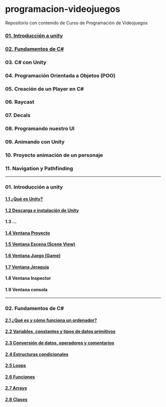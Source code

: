 # programacion-videojuegos
Repositorio con contenido de Curso de Programación de Videojuegos

### [01. Introducción a unity][1]
### [02. Fundamentos de C#][2]
### 03. C# con Unity
### 04. Programación Orientada a Objetos (POO)
### 05. Creación de un Player en C#
### 06. Raycast
### 07. Decals
### 08. Programando nuestro UI
### 09. Animando con Unity
### 10. Proyecto animación de un personaje
### 11. Navigation y Pathfinding

----

 ### 01. Introducción a unity
[1]: https://github.com/jstleon/programacion-videojuegos/tree/main/01%20Introducci%C3%B3n%20a%20Unity

#### [1.1 ¿Qué es Unity?](https://github.com/jstleon/programacion-videojuegos/tree/main/01%20Introducci%C3%B3n%20a%20Unity/1.1%20%C2%BFQu%C3%A9%20es%20Unity%3F)
#### [1.2 Descarga e instalación de Unity](https://github.com/jstleon/programacion-videojuegos/tree/main/01%20Introducci%C3%B3n%20a%20Unity/1.2%20Descarga%20e%20instalaci%C3%B3n%20de%20Unity)
#### 1.3 ...
#### [1.4 Ventana Proyecto](https://github.com/jstleon/programacion-videojuegos/tree/main/01%20Introducci%C3%B3n%20a%20Unity/1.4%20Ventana%20Proyecto)
#### [1.5 Ventana Escena (Scene View)](https://github.com/jstleon/programacion-videojuegos/tree/main/01%20Introducci%C3%B3n%20a%20Unity/1.5%20Ventana%20Escena%20(Scene%20View))
#### [1.6 Ventana Juego (Game)](https://github.com/jstleon/programacion-videojuegos/tree/main/01%20Introducci%C3%B3n%20a%20Unity/1.6%20Ventana%20Juego%20(Game))
#### [1.7 Ventana Jeraquía](https://github.com/jstleon/programacion-videojuegos/tree/main/01%20Introducci%C3%B3n%20a%20Unity/1.7%20Ventana%20Jerarqu%C3%ADa)
#### 1.8 Ventana Inspector
#### 1.9 Ventana consola

----

### 02. Fundamentos de C#
[2]: https://github.com/jstleon/programacion-videojuegos/tree/main/02%20Fundamentos%20de%20C%23
#### [2.1 ¿Qué es y cómo funciona un ordenador?](https://github.com/jstleon/programacion-videojuegos/tree/main/02%20Fundamentos%20de%20C%23/2.1%20%C2%BFQu%C3%A9%20es%20y%20c%C3%B3mo%20funciona%20un%20ordenador%3F)
#### [2.2 Variables, constantes y tipos de datos primitivos](https://github.com/jstleon/programacion-videojuegos/tree/main/02%20Fundamentos%20de%20C%23/2.2%20Variables%2C%20constantes%20y%20tipos%20de%20datos%20primitivos)
#### [2.3 Conversión de datos, operadores y comentarios](https://github.com/jstleon/programacion-videojuegos/tree/main/02%20Fundamentos%20de%20C%23/2.3%20Conversi%C3%B3n%20de%20datos%2C%20operadores%20y%20comentarios)
#### [2.4 Estructuras condicionales](https://github.com/jstleon/programacion-videojuegos/tree/main/02%20Fundamentos%20de%20C%23/2.4%20Estructuras%20condicionales)
#### [2.5 Loops](https://github.com/jstleon/programacion-videojuegos/tree/main/02%20Fundamentos%20de%20C%23/2.5%20Loops)
#### [2.6 Funciones](https://github.com/jstleon/programacion-videojuegos/tree/main/02%20Fundamentos%20de%20C%23/2.6%20Funciones)
#### [2.7 Arrays](https://github.com/jstleon/programacion-videojuegos/tree/main/02%20Fundamentos%20de%20C%23/2.7%20Arrays)
#### [2.8 Clases](https://github.com/jstleon/programacion-videojuegos/tree/main/02%20Fundamentos%20de%20C%23/2.8%20Clases)
